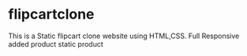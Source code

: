 # flipcartclone
This is a Static flipcart clone website using HTML,CSS. Full Responsive  
added product static product 

